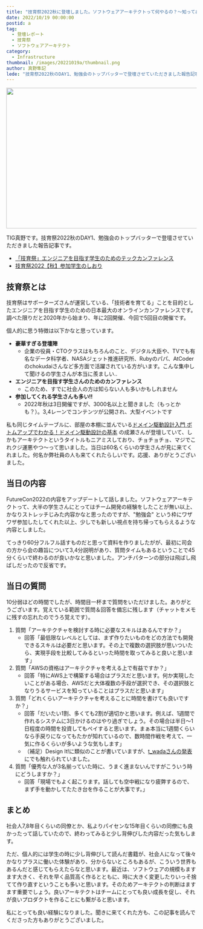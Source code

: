 ```yaml
---
title: "技育祭2022秋に登壇しました。ソフトウェアアーキテクトって何やるの？～知っておくと役立つ考え方を共有します～"
date: 2022/10/19 00:00:00
postid: a
tag:
  - 登壇レポート
  - 技育祭
  - ソフトウェアアーキテクト
category:
  - Infrastructure
thumbnail: /images/20221019a/thumbnail.png
author: 真野隼記
lede: "技育祭2022秋のDAY1、勉強会のトップバッターで登壇させていただきました報告記事です。"
---
```

<img src="/images/20221019a/top.png" alt="" width="1200" height="371" loading="lazy">

TIG真野です。技育祭2022秋のDAY1、勉強会のトップバッターで登壇させていただきました報告記事です。

* [「技育祭」エンジニアを目指す学生のためのテックカンファレンス](https://talent.supporterz.jp/geeksai/2022autumn/)
* [技育祭2022【秋】参加学生のしおり](https://talent.supporterz.jp/geeksai/2022autumn/information/#1014-1330-HallA)

## 技育祭とは

技育祭はサポーターズさんが運営している、「技術者を育てる」ことを目的としたエンジニアを目指す学生のための日本最大のオンラインカンファレンスです。調べた限りだと2020年から始まり、年に2回開催、今回で5回目の開催です。

個人的に思う特徴は以下かなと思っています。

* **豪華すぎる登壇陣**
    * 企業の役員・CTOクラスはもちろんのこと、デジタル大臣や、TVでも有名なデータ科学者、NASAジェット推進研究所、Rubyのパパ、AtCoderのchokudaiさんなど多方面で活躍されている方がいます。こんな集中して聞けるの学生さんが本当に羨ましい..
* **エンジニアを目指す学生さんのためのカンファレンス**
    * このため、すでに社会人の方は知らない人も多いかもしれません
* **参加してくれる学生さんも多い!!**
    * 2022年秋は3日開催ですが、3000名以上と聞きました（もっとかも？）。3,4レーンでコンテンツが公開され、大型イベントです

私も同じタイムテーブルに、部屋の本棚に並んでいる[ドメイン駆動設計入門 ボトムアップでわかる！ドメイン駆動設計の基本](https://www.amazon.co.jp/dp/B082WXZVPC/) の成瀬さんが登壇していて、しかもアーキテクトというタイトルもニアミスしており、チョチョチョ、マジでこれクジ運悪やつ～って思いました。当日は60名くらいの学生さんが見に来てくれました。何名か弊社員の人も来てくれたらしいです。応援、ありがとうございました。


## 当日の内容

FutureCon2022の内容をアップデートして話しました。ソフトウェアアーキテクトって、大半の学生さんにとってはチーム開発の経験をしたことが無い以上、かなりストレッチじみた内容かなと思ったのですが、"勉強会" という枠にワザワザ参加したしてくれた以上、少しでも新しい視点を持ち帰ってもらえるような内容としました。

<script async class="speakerdeck-embed" data-id="c3767385785847958fb75d0e07913ae2" data-ratio="1.77725118483412" src="//speakerdeck.com/assets/embed.js"></script>

てっきり60分フルフル話すものだと思って資料を作りましたがが、最初に司会の方から会の趣旨について3,4分説明があり、質問タイムもあるということで45分くらいで終わるのが良いかなと思いました。アンチパターンの部分は飛ばし飛ばしだったので反省です。

## 当日の質問

10分弱ほどの時間でしたが、時間目一杯まで質問をいただけました。ありがとうございます。覚えている範囲で質問＆回答を備忘に残します（チャットをメモに残すの忘れたのでうろ覚えです）。

1. 質問「アーキテクチャを検討する時に必要なスキルはあるんですか？」
    * 回答「最低限なレベルとしては、まず作りたいものをどの方法でも開発できるスキルは必要だと思います。その上で複数の選択肢が思いついたら、実現手段を比較してみるといった時間を取ってみると良いと思います」
2. 質問「AWSの資格はアーキテクチャを考える上で有益ですか？」
    * 回答「特にAWS上で構築する場合はプラスだと思います。何か実現したいことがある場合、AWSだと大体複数の手段が選択でき、その選択肢となりうるサービスを知っていることはプラスだと思います」
3. 質問「どれくらいアーキテクチャを考えることに時間を書けても良いですか？」
    * 回答「だいたい1割、多くても2割が適切かと思います。例えば、1週間で作れるシステムに3日かけるのはやり過ぎでしょう。その場合は半日～1日程度の時間を投資してもペイすると思います。まぁ本当に1週間くらいなら手戻りになってもたかが知れているので、数時間作戦を考えて、一気に作るくらいが多いような気もします」
    * （補足）Design It!に類似のことが書いていますが、[t_wadaさんの発表](https://speakerdeck.com/twada/quality-and-speed-2022-spring-edition?slide=100)にでも触れられていました。
4. 質問「優秀な人が3名揃っていた時に、うまく進まないんですがこういう時にどうしますか？」
    * 回答「現場でもよく起こります。話しても空中戦になり疲弊するので、まず手を動かしてたたき台を作ることが大事です。」



## まとめ

社会人7,8年目くらいの同僚とか、私よりパイセンな15年目くらいの同僚にも良かったって話していたので、終わってみると少し背伸びした内容だった気もします。

ただ、個人的には学生の時に少し背伸びして読んだ書籍が、社会人になって後々かなりプラスに働いた体験があり、分からないところもあるが、こういう世界もあるんだと感じてもらえたらなと思います。最近は、ソフトウェアの規模もますます大きく、それを早く品質高く作るとともに、時に大きく変更したりいっそ捨てて作り直すということも多いと思います。そのためアーキテクトの判断はますます重要でしょう。良いアーキテクトはチームにとっても良い成長を促し、それが良いプロダクトを作ることにも繋がると思います。

私にとっても良い経験になりました。聞きに来てくれた方も、この記事を読んでくださった方もありがとうございました。

